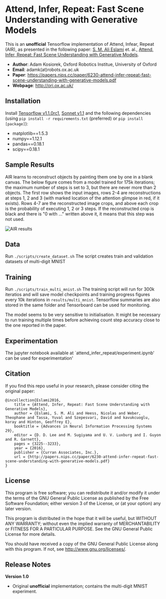 # Attend, Infer, Repeat: Fast Scene Understanding with Generative Models

This is an **unofficial** Tensorflow implementation of Attend, Infear, Repeat (AIR), as presented in the following paper:
[S. M. Ali Eslami](http://arkitus.com/) et. al., [Attend, Infer, Repeat: Fast Scene Understanding with Generative Models](https://papers.nips.cc/paper/6230-attend-infer-repeat-fast-scene-understanding-with-generative-models).

* **Author**: Adam Kosiorek, Oxford Robotics Institue, University of Oxford
* **Email**: adamk(at)robots.ox.ac.uk
* **Paper**: https://papers.nips.cc/paper/6230-attend-infer-repeat-fast-scene-understanding-with-generative-models.pdf
* **Webpage**: http://ori.ox.ac.uk/

## Installation
Install [Tensorflow v1.1.0rc1](https://www.tensorflow.org/versions/r1.1/install/), [Sonnet v1.1](https://github.com/deepmind/sonnet/tree/3fd7d9d342d9683df83a44ebd048ef0d5668266b) and the following dependencies
 (using `pip install -r requirements.txt` (preferred) or `pip install [package]`):
* matplotlib==1.5.3
* numpy==1.12.1
* pandas==0.18.1
* scipy==0.18.1

## Sample Results

AIR learns to reconstruct objects by painting them one by one in a blank canvas. The below figure comes from a model trained for 175k iterations; the maximum number of steps is set to 3, but there are never more than 2 objects.
The first row shows the input images, rows 2-4 are reconstructions at steps 1, 2 and 3 (with marked location of the attention glimpse in red, if it exists). Rows 4-7 are the reconstructed image crops, and above each crop is the
probability of executing 1, 2 or 3 steps. If the reconstructed crop is black and there is "0 with ..." written above it, it means that this step was not used.

![AIR results](https://raw.githubusercontent.com/akosiorek/attend_infer_repeat/master/results/progress_fig_175000.jpg "AIR results")

## Data  
Run `./scripts/create_dataset.sh`
The script creates train and validation datasets of multi-digit MNIST

## Training
Run `./scripts/train_multi_mnist.sh`
The training script will run for 300k iteratios and will save model checkpoints and training progress figures every 10k iterations in `results/multi_mnist`. Tensorflow summaries are also stored in the same folder and Tensorboard can be used for monitoring.

The model seems to be very sensitive to initialisation. It might be necessary to run training multiple times before achieving count step accuracy close to the one reported in the paper.

## Experimentation
The jupyter notebook available at `attend_infer_repeat/experiment.ipynb' can be used for experimentation'

## Citation

If you find this repo useful in your research, please consider citing the original paper:

    @incollection{Eslami2016,
        title = {Attend, Infer, Repeat: Fast Scene Understanding with Generative Models},
        author = {Eslami, S. M. Ali and Heess, Nicolas and Weber, Theophane and Tassa, Yuval and Szepesvari, David and kavukcuoglu, koray and Hinton, Geoffrey E},
        booktitle = {Advances in Neural Information Processing Systems 29},
        editor = {D. D. Lee and M. Sugiyama and U. V. Luxburg and I. Guyon and R. Garnett},
        pages = {3225--3233},
        year = {2016},
        publisher = {Curran Associates, Inc.},
        url = {http://papers.nips.cc/paper/6230-attend-infer-repeat-fast-scene-understanding-with-generative-models.pdf}
    }


## License

This program is free software; you can redistribute it and/or modify it under the terms of the GNU General Public License as published by the Free Software Foundation; either version 3 of the License, or (at your option) any later version.

This program is distributed in the hope that it will be useful, but WITHOUT ANY WARRANTY; without even the implied warranty of MERCHANTABILITY or FITNESS FOR A PARTICULAR PURPOSE. See the GNU General Public License for more details.

You should have received a copy of the GNU General Public License along with this program. If not, see  <http://www.gnu.org/licenses/>.


## Release Notes
**Version 1.0**
* Original **unofficial** implementation; contains the multi-digit MNIST experiment.
